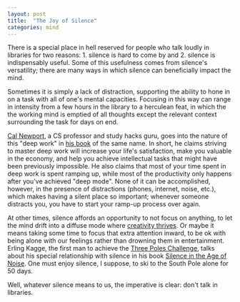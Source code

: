 ```yaml
---
layout: post
title:  "The Joy of Silence"
categories: mind
---
```


There is a special place in hell reserved for people who talk loudly in libraries for two reasons: 1. silence is hard to come by and 2. silence is indispensably useful. Some of this usefulness comes from silence's versatility; there are many ways in which silence can beneficially impact the mind.

Sometimes it is simply a lack of distraction, supporting the ability to hone in on a task with all of one's mental capacities. Focusing in this way can range in intensity from a few hours in the library to a herculean feat, in which the the working mind is emptied of all thoughts except the relevant context surrounding the task for days on end.

[Cal Newport](http://calnewport.com/blog/), a CS professor and study hacks guru, goes into the nature of this "deep work" in [his book](http://calnewport.com/books/deep-work/) of the same name. In short, he claims striving to master deep work will increase your life's satisfaction, make you valuable in the economy, and help you achieve intellectual tasks that might have been previously impossible. He also claims that most of your time spent in deep work is spent ramping up, while most of the productivity only happens after you've achieved "deep mode". None of it can be accomplished, however, in the presence of distractions (phones, internet, noise, etc.), which makes having a silent place so important; whenever someone distracts you, you have to start your ramp-up process over again.

At other times, silence affords an opportunity to not focus on anything, to let the mind drift into a diffuse mode where [creativity thrives](https://www.coursera.org/learn/learning-how-to-learn). Or maybe it means taking some time to focus that extra attention inward, to be ok with being alone with our feelings rather than drowning them in entertainment. Erling Kagge, the first man to achieve the [Three Poles Challenge](https://en.wikipedia.org/wiki/Three_Poles_Challenge), talks about his special relationship with silence in his book [Silence in the Age of Noise](https://www.amazon.com/Silence-Age-Noise-Erling-Kagge/dp/1524733237). One must enjoy silence, I suppose, to ski to the South Pole alone for 50 days.

Well, whatever silence means to us, the imperative is clear: don't talk in libraries.
